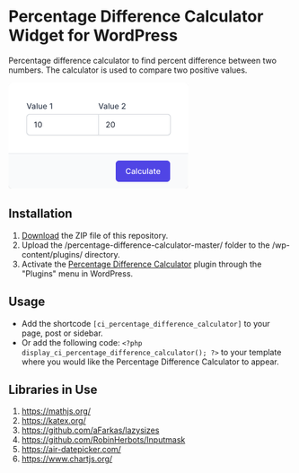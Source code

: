 # Percentage Difference Calculator Widget for WordPress

Percentage difference calculator to find percent difference between two numbers. The calculator is used to compare two positive values.

![Percentage Difference Calculator Input Form](/assets/images/screenshot-1.png "Percentage Difference Calculator Input Form")

## Installation

1. [Download](https://github.com/pub-calculator-io/percentage-difference-calculator/archive/refs/heads/master.zip) the ZIP file of this repository.
2. Upload the /percentage-difference-calculator-master/ folder to the /wp-content/plugins/ directory.
3. Activate the [Percentage Difference Calculator](https://www.calculator.io/percentage-difference-calculator/ "Percentage Difference Calculator Homepage") plugin through the "Plugins" menu in WordPress.

## Usage
* Add the shortcode `[ci_percentage_difference_calculator]` to your page, post or sidebar.
* Or add the following code: `<?php display_ci_percentage_difference_calculator(); ?>` to your template where you would like the Percentage Difference Calculator to appear.

## Libraries in Use
1. https://mathjs.org/
2. https://katex.org/
3. https://github.com/aFarkas/lazysizes
4. https://github.com/RobinHerbots/Inputmask
5. https://air-datepicker.com/
6. https://www.chartjs.org/
